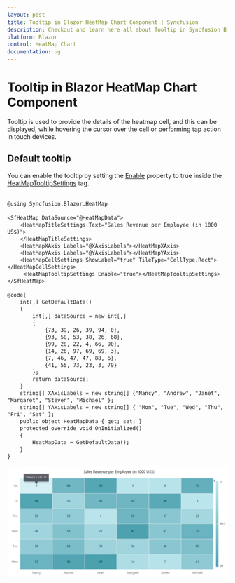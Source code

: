 ```yaml
---
layout: post
title: Tooltip in Blazor HeatMap Chart Component | Syncfusion
description: Checkout and learn here all about Tooltip in Syncfusion Blazor HeatMap Chart component and much more.
platform: Blazor
control: HeatMap Chart
documentation: ug
---
```


# Tooltip in Blazor HeatMap Chart Component

Tooltip is used to provide the details of the heatmap cell, and this can be displayed, while hovering the cursor over the cell or performing tap action in touch devices.

## Default tooltip

You can enable the tooltip by setting the [Enable](https://help.syncfusion.com/cr/blazor/Syncfusion.Blazor.HeatMap.HeatMapTooltipSettings.html#Syncfusion_Blazor_HeatMap_HeatMapTooltipSettings_Enable) property to true inside the [HeatMapTooltipSettings](https://help.syncfusion.com/cr/blazor/Syncfusion.Blazor.HeatMap.HeatMapTooltipSettings.html) tag.

```cshtml

@using Syncfusion.Blazor.HeatMap

<SfHeatMap DataSource="@HeatMapData">
    <HeatMapTitleSettings Text="Sales Revenue per Employee (in 1000 US$)">
    </HeatMapTitleSettings>
    <HeatMapXAxis Labels="@XAxisLabels"></HeatMapXAxis>
    <HeatMapYAxis Labels="@YAxisLabels"></HeatMapYAxis>
    <HeatMapCellSettings ShowLabel="true" TileType="CellType.Rect"></HeatMapCellSettings>
     <HeatMapTooltipSettings Enable="true"></HeatMapTooltipSettings>
</SfHeatMap>

@code{
    int[,] GetDefaultData()
    {
        int[,] dataSource = new int[,]
        {
            {73, 39, 26, 39, 94, 0},
            {93, 58, 53, 38, 26, 68},
            {99, 28, 22, 4, 66, 90},
            {14, 26, 97, 69, 69, 3},
            {7, 46, 47, 47, 88, 6},
            {41, 55, 73, 23, 3, 79}
        };
        return dataSource;
    }
    string[] XAxisLabels = new string[] {"Nancy", "Andrew", "Janet", "Margaret", "Steven", "Michael" };
    string[] YAxisLabels = new string[] { "Mon", "Tue", "Wed", "Thu", "Fri", "Sat" };
    public object HeatMapData { get; set; }
    protected override void OnInitialized()
    {
        HeatMapData = GetDefaultData();
    }
}

```

![Blazor HeatMap Chart displays Tooltip](images/blazor-heatmap-chart-tooltip.png)